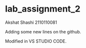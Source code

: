 # lab_assignment_2


Akshat Shashi
2110110081

Adding some new lines on the github.

Modified in VS STUDIO CODE.